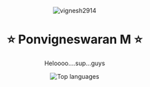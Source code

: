 <!-- Profile Views -->
<p align="center">
  <img src="https://komarev.com/ghpvc/?username=vignesh2914&label=Profile%20views&color=0e75b6&style=flat" alt="vignesh2914" />
</p>

<!-- Header -->
<h1 align="center">⭐ Ponvigneswaran M ⭐</h1>

<!-- Greeting -->
<p align="center">Heloooo....sup...guys</p>


<!-- Language Usage -->
<p align="center">
  <img src="https://github-readme-stats.vercel.app/api/top-langs/?username=vignesh2914&layout=compact&langs_count=10&theme=dark" alt="Top languages" />
</p>
